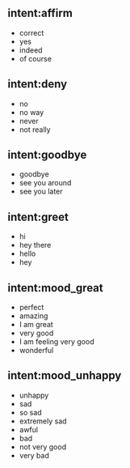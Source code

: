## intent:affirm
- correct
- yes
- indeed
- of course

## intent:deny
- no
- no way
- never
- not really

## intent:goodbye
- goodbye
- see you around
- see you later

## intent:greet
- hi
- hey there
- hello
- hey

## intent:mood_great
- perfect
- amazing
- I am great
- very good
- I am feeling very good
- wonderful

## intent:mood_unhappy
- unhappy
- sad
- so sad
- extremely sad
- awful
- bad
- not very good
- very bad
